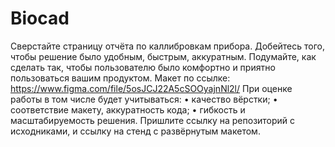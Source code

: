 # Biocad
Сверстайте страницу отчёта по каллибровкам прибора.
Добейтесь того, чтобы решение было удобным, быстрым, аккуратным. Подумайте, как сделать так, чтобы
пользователю было комфортно и приятно пользоваться вашим продуктом.
Макет по ссылке: https://www.figma.com/file/5osJCJ22A5cSOOyajnNl2l/
При оценке работы в том числе будет учитываться:
• качество вёрстки;
• соответствие макету, аккуратность кода;
• гибкость и масштабируемость решения.
Пришлите ссылку на репозиторий с исходниками, и ссылку на стенд с развёрнутым макетом.
